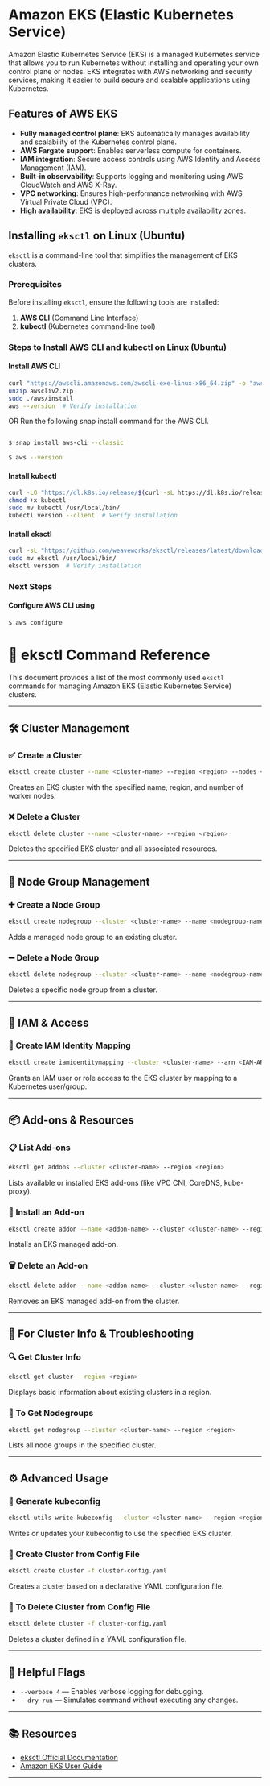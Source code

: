 # Amazon EKS (Elastic Kubernetes Service)

Amazon Elastic Kubernetes Service (EKS) is a managed Kubernetes service that allows you to run Kubernetes without installing and operating your own control plane or nodes. EKS integrates with AWS networking and security services, making it easier to build secure and scalable applications using Kubernetes.

## Features of AWS EKS
- **Fully managed control plane**: EKS automatically manages availability and scalability of the Kubernetes control plane.
- **AWS Fargate support**: Enables serverless compute for containers.
- **IAM integration**: Secure access controls using AWS Identity and Access Management (IAM).
- **Built-in observability**: Supports logging and monitoring using AWS CloudWatch and AWS X-Ray.
- **VPC networking**: Ensures high-performance networking with AWS Virtual Private Cloud (VPC).
- **High availability**: EKS is deployed across multiple availability zones.

## Installing `eksctl` on Linux (Ubuntu)
`eksctl` is a command-line tool that simplifies the management of EKS clusters.

### Prerequisites
Before installing `eksctl`, ensure the following tools are installed:
1. **AWS CLI** (Command Line Interface)
2. **kubectl** (Kubernetes command-line tool)

### Steps to Install AWS CLI and kubectl on Linux (Ubuntu)

#### Install AWS CLI
```bash
curl "https://awscli.amazonaws.com/awscli-exe-linux-x86_64.zip" -o "awscliv2.zip"
unzip awscliv2.zip
sudo ./aws/install
aws --version  # Verify installation

```
OR 
Run the following snap install command for the AWS CLI.
```bash

$ snap install aws-cli --classic

$ aws --version

```
#### Install kubectl

```bash
curl -LO "https://dl.k8s.io/release/$(curl -sL https://dl.k8s.io/release/stable.txt)/bin/linux/amd64/kubectl"
chmod +x kubectl
sudo mv kubectl /usr/local/bin/
kubectl version --client  # Verify installation
```

#### Install eksctl

```bash
curl -sL "https://github.com/weaveworks/eksctl/releases/latest/download/eksctl_Linux_amd64.tar.gz" | tar xz
sudo mv eksctl /usr/local/bin/
eksctl version  # Verify installation

```
### Next Steps
#### Configure AWS CLI using

```bash
$ aws configure
```


# 📘 eksctl Command Reference

This document provides a list of the most commonly used `eksctl` commands for managing Amazon EKS (Elastic Kubernetes Service) clusters.

---

## 🛠️ Cluster Management

### ✅ Create a Cluster
```bash
eksctl create cluster --name <cluster-name> --region <region> --nodes <count>
```
Creates an EKS cluster with the specified name, region, and number of worker nodes.

### ❌ Delete a Cluster
```bash
eksctl delete cluster --name <cluster-name> --region <region>
```
Deletes the specified EKS cluster and all associated resources.

---

## 👤 Node Group Management

### ➕ Create a Node Group
```bash
eksctl create nodegroup --cluster <cluster-name> --name <nodegroup-name> --region <region> --nodes <count>
```
Adds a managed node group to an existing cluster.

### ➖ Delete a Node Group
```bash
eksctl delete nodegroup --cluster <cluster-name> --name <nodegroup-name> --region <region>
```
Deletes a specific node group from a cluster.

---

## 🔐 IAM & Access

### 🔗 Create IAM Identity Mapping
```bash
eksctl create iamidentitymapping --cluster <cluster-name> --arn <IAM-ARN> --username <username> --group <group>
```
Grants an IAM user or role access to the EKS cluster by mapping to a Kubernetes user/group.

---

## 📦 Add-ons & Resources

### 📋 List Add-ons
```bash
eksctl get addons --cluster <cluster-name> --region <region>
```
Lists available or installed EKS add-ons (like VPC CNI, CoreDNS, kube-proxy).

### 🧩 Install an Add-on
```bash
eksctl create addon --name <addon-name> --cluster <cluster-name> --region <region>
```
Installs an EKS managed add-on.

### 🗑️ Delete an Add-on
```bash
eksctl delete addon --name <addon-name> --cluster <cluster-name> --region <region>
```
Removes an EKS managed add-on from the cluster.

---

## 🧪 For Cluster Info & Troubleshooting

### 🔍 Get Cluster Info
```bash
eksctl get cluster --region <region>
```
Displays basic information about existing clusters in a region.

### 📄 To Get Nodegroups
```bash
eksctl get nodegroup --cluster <cluster-name> --region <region>
```
Lists all node groups in the specified cluster.

---

## ⚙️ Advanced Usage

### 📝 Generate kubeconfig
```bash
eksctl utils write-kubeconfig --cluster <cluster-name> --region <region>
```
Writes or updates your kubeconfig to use the specified EKS cluster.

### 📁 Create Cluster from Config File
```bash
eksctl create cluster -f cluster-config.yaml
```
Creates a cluster based on a declarative YAML configuration file.

### 🧹 To Delete Cluster from Config File
```bash
eksctl delete cluster -f cluster-config.yaml
```
Deletes a cluster defined in a YAML configuration file.

---

## 🧰 Helpful Flags

- `--verbose 4` — Enables verbose logging for debugging.  
- `--dry-run` — Simulates command without executing any changes.

---

## 📚 Resources

- [eksctl Official Documentation](https://eksctl.io/)
- [Amazon EKS User Guide](https://docs.aws.amazon.com/eks/latest/userguide/what-is-eks.html)

---